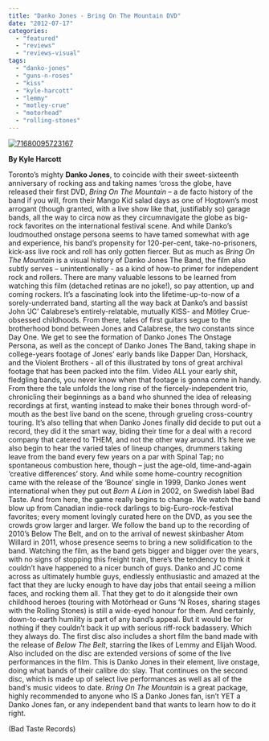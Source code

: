 ```yaml
---
title: "Danko Jones - Bring On The Mountain DVD"
date: "2012-07-17"
categories: 
  - "featured"
  - "reviews"
  - "reviews-visual"
tags: 
  - "danko-jones"
  - "guns-n-roses"
  - "kiss"
  - "kyle-harcott"
  - "lemmy"
  - "motley-crue"
  - "motorhead"
  - "rolling-stones"
---
```


[![](http://www.hellbound.ca/wp-content/uploads/2012/07/71680095723167.jpg "71680095723167")](http://www.hellbound.ca/2012/07/danko-jones-bring-on-the-mountain-dvd/attachment/71680095723167/)

**By Kyle Harcott**

Toronto’s mighty **Danko Jones**, to coincide with their sweet-sixteenth anniversary of rocking ass and taking names ‘cross the globe, have released their first DVD, _Bring On The Mountain_ – a de facto history of the band if you will, from their Mango Kid salad days as one of Hogtown’s most arrogant (though granted, with a live show like that, justifiably so) garage bands, all the way to circa now as they circumnavigate the globe as big-rock favorites on the international festival scene. And while Danko’s loudmouthed onstage persona seems to have tamed somewhat with age and experience, his band’s propensity for 120-per-cent, take-no-prisoners, kick-ass live rock and roll has only gotten fiercer. But as much as _Bring On The Mountain_ is a visual history of Danko Jones The Band, the film also subtly serves – unintentionally - as a kind of how-to primer for independent rock and rollers. There are many valuable lessons to be learned from watching this film (detached retinas are no joke!), so pay attention, up and coming rockers. It’s a fascinating look into the lifetime-up-to-now of a sorely-underrated band, starting all the way back at Danko’s and bassist John ‘JC’ Calabrese’s entirely-relatable, mutually KISS- and Mötley Crue-obsessed childhoods. From there, tales of first guitars segue to the brotherhood bond between Jones and Calabrese, the two constants since Day One. We get to see the formation of Danko Jones The Onstage Persona, as well as the concept of Danko Jones The Band, taking shape in college-years footage of Jones’ early bands like Dapper Dan, Horshack, and the Violent Brothers - all of this illustrated by tons of great archival footage that has been packed into the film. Video ALL your early shit, fledgling bands, you never know when that footage is gonna come in handy. From there the tale unfolds the long rise of the fiercely-independent trio, chronicling their beginnings as a band who shunned the idea of releasing recordings at first, wanting instead to make their bones through word-of-mouth as the best live band on the scene, through grueling cross-country touring. It’s also telling that when Danko Jones finally did decide to put out a record, they did it the smart way, biding their time for a deal with a record company that catered to THEM, and not the other way around. It’s here we also begin to hear the varied tales of lineup changes, drummers taking leave from the band every few years on a par with Spinal Tap; no spontaneous combustion here, though – just the age-old, time-and-again ‘creative differences’ story. And while some home-country recognition came with the release of the ‘Bounce’ single in 1999, Danko Jones went international when they put out _Born A Lion_ in 2002, on Swedish label Bad Taste. And from here, the game really begins to change. We watch the band blow up from Canadian indie-rock darlings to big-Euro-rock-festival favorites; every moment lovingly curated here on the DVD, as you see the crowds grow larger and larger. We follow the band up to the recording of 2010’s Below The Belt, and on to the arrival of newest skinbasher Atom Willard in 2011, whose presence seems to bring a new solidification to the band. Watching the film, as the band gets bigger and bigger over the years, with no signs of stopping this freight train, there’s the tendency to think it couldn’t have happened to a nicer bunch of guys. Danko and JC come across as ultimately humble guys, endlessly enthusiastic and amazed at the fact that they are lucky enough to have day jobs that entail seeing a million faces, and rocking them all. That they get to do it alongside their own childhood heroes (touring with Motörhead or Guns ‘N Roses, sharing stages with the Rolling Stones) is still a wide-eyed honour for them. And certainly, down-to-earth humility is part of any band’s appeal. But it would be for nothing if they couldn’t back it up with serious riff-rock badassery. Which they always do. The first disc also includes a short film the band made with the release of _Below The Belt_, starring the likes of Lemmy and Elijah Wood. Also included on the disc are extended versions of some of the live performances in the film. This is Danko Jones in their element, live onstage, doing what bands of their calibre do: slay. That continues on the second disc, which is made up of select live performances as well as all of the band's music videos to date. _Bring On The Mountain_ is a great package, highly recommended to anyone who IS a Danko Jones fan, isn’t YET a Danko Jones fan, or any independent band that wants to learn how to do it right.

(Bad Taste Records)
